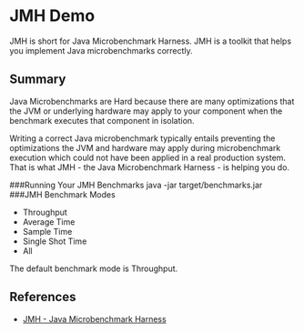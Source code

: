 # JMH Demo

JMH is short for Java Microbenchmark Harness. JMH is a toolkit that helps you implement Java microbenchmarks correctly.

## Summary
Java Microbenchmarks are Hard because there are many optimizations that the JVM or underlying hardware may apply to your component when the benchmark executes that component in isolation.
 
 Writing a correct Java microbenchmark typically entails preventing the optimizations the JVM and hardware may apply during microbenchmark execution which could not have been applied in a real production system. That is what JMH - the Java Microbenchmark Harness - is helping you do. 

###Running Your JMH Benchmarks
java -jar target/benchmarks.jar
###JMH Benchmark Modes
* Throughput
* Average Time
* Sample Time
* Single Shot Time
* All

 The default benchmark mode is Throughput. 
## References
* [JMH - Java Microbenchmark Harness](http://tutorials.jenkov.com/java-performance/jmh.html)
